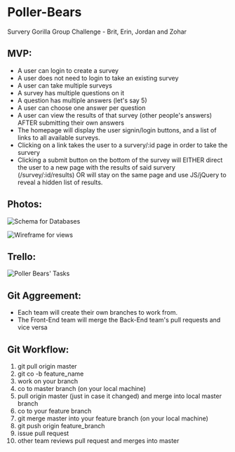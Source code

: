 Poller-Bears
============

Survery Gorilla Group Challenge - Brit, Erin, Jordan and Zohar

MVP:
---

* A user can login to create a survey
* A user does not need to login to take an existing survey
* A user can take multiple surveys
* A survey has multiple questions on it
* A question has multiple answers (let's say 5)
* A user can choose one answer per question
* A user can view the results of that survey (other people's answers) AFTER submitting their own answers
* The homepage will display the user signin/login buttons, and a list of links to all available surveys.
* Clicking on a link takes the user to a survery/:id page in order to take the survery
* Clicking a submit button on the bottom of the survey will EITHER direct the user to a new page with the results of said survery (/survey/:id/results) OR will stay on the same page and use JS/jQuery to reveal a hidden list of results. 



Photos:
--------

![Schema for Databases](https://trello-attachments.s3.amazonaws.com/532c7daa1adf51ee58b7aabd/532c7e58c2ef61a71944e1b9/1632x1224/be34276f05b06c40e171ace42a2ee6c4/photo_2.JPG)

![Wireframe for views](https://trello-attachments.s3.amazonaws.com/532c7daa1adf51ee58b7aabd/532c7e9412021ec6656303d4/1632x1224/7719b0e3735c54342d36b201c275db93/photo_1.JPG)


Trello:
-------
![Poller Bears' Tasks](https://trello.com/b/y05YFCNA/poller-bears)

Git Aggreement:
--------------
* Each team will create their own branches to work from.
* The Front-End team will merge the Back-End team's pull requests and vice versa

Git Workflow:
------------
1. git pull origin master
2. git co -b feature_name
3. work on your branch
4. co to master branch (on your local machine)
5. pull origin master (just in case it changed) and merge into local master branch
6. co to your feature branch
7. git merge master into your feature branch (on your local machine)
8. git push origin feature_branch
9. issue pull request
10. other team reviews pull request and merges into master
